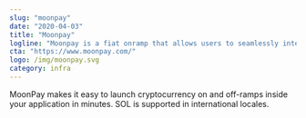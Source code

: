```yaml
---
slug: "moonpay"
date: "2020-04-03"
title: "Moonpay"
logline: "Moonpay is a fiat onramp that allows users to seamlessly integrate cryprocurrency patments into their applications."
cta: "https://www.moonpay.com/"
logo: /img/moonpay.svg
category: infra
---
```


MoonPay makes it easy to launch cryptocurrency on and off-ramps inside your application in minutes. SOL is supported in international locales.
